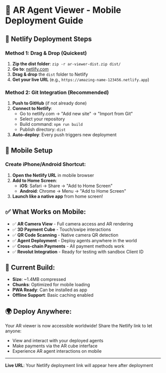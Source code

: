 # 📱 AR Agent Viewer - Mobile Deployment Guide

## 🚀 Netlify Deployment Steps

### Method 1: Drag & Drop (Quickest)

1. **Zip the dist folder**: `zip -r ar-viewer-dist.zip dist/`
2. **Go to**: [netlify.com](https://netlify.com)
3. **Drag & drop** the `dist` folder to Netlify
4. **Get your live URL** (e.g., `https://amazing-name-123456.netlify.app`)

### Method 2: Git Integration (Recommended)

1. **Push to GitHub** (if not already done)
2. **Connect to Netlify**:
   - Go to netlify.com → "Add new site" → "Import from Git"
   - Select your repository
   - Build command: `npm run build`
   - Publish directory: `dist`
3. **Auto-deploy**: Every push triggers new deployment

## 📱 Mobile Setup

### Create iPhone/Android Shortcut:

1. **Open the Netlify URL** in mobile browser
2. **Add to Home Screen**:
   - **iOS**: Safari → Share → "Add to Home Screen"
   - **Android**: Chrome → Menu → "Add to Home Screen"
3. **Launch like a native app** from home screen!

## ✅ What Works on Mobile:

- ✅ **AR Camera View** - Full camera access and AR rendering
- ✅ **3D Payment Cube** - Touch/swipe interactions
- ✅ **QR Code Scanning** - Native camera QR detection
- ✅ **Agent Deployment** - Deploy agents anywhere in the world
- ✅ **Cross-chain Payments** - All payment methods work
- ✅ **Revolut Integration** - Ready for testing with sandbox Client ID

## 🔧 Current Build:

- **Size**: ~1.4MB compressed
- **Chunks**: Optimized for mobile loading
- **PWA Ready**: Can be installed as app
- **Offline Support**: Basic caching enabled

## 🌍 Deploy Anywhere:

Your AR viewer is now accessible worldwide! Share the Netlify link to let anyone:

- View and interact with your deployed agents
- Make payments via the AR cube interface
- Experience AR agent interactions on mobile

---

**Live URL**: Your Netlify deployment link will appear here after deployment

